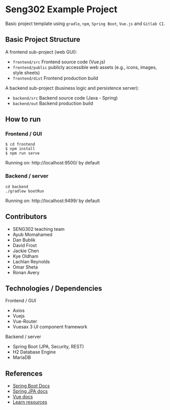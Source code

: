 # Seng302 Example Project

Basic project template using `gradle`, `npm`, `Spring Boot`, `Vue.js` and `Gitlab CI`.

## Basic Project Structure

A frontend sub-project (web GUI):

- `frontend/src` Frontend source code (Vue.js)
- `frontend/public` publicly accessible web assets (e.g., icons, images, style sheets)
- `frontend/dist` Frontend production build

A backend sub-project (business logic and persistence server):

- `backend/src` Backend source code (Java - Spring)
- `backend/out` Backend production build

## How to run

### Frontend / GUI

    $ cd frontend
    $ npm install
    $ npm run serve

Running on: http://localhost:9500/ by default

### Backend / server

    cd backend
    ./gradlew bootRun

Running on: http://localhost:9499/ by default

## Contributors

- SENG302 teaching team
- Ayub Momahamed
- Dan Bublik
- David Frost
- Jackie Chen
- Kye Oldham
- Lachlan Reynolds
- Omar Sheta
- Ronan Avery

## Technologies / Dependencies

Frontend / GUI
- Axios
- Vuejs
- Vue-Router
- Vuesax 3 UI component framework

Backend / server
- Spring Boot (JPA, Security, REST)
- H2 Database Engine
- MariaDB

## References

- [Spring Boot Docs](https://docs.spring.io/spring-boot/docs/current/reference/htmlsingle/)
- [Spring JPA docs](https://docs.spring.io/spring-data/jpa/docs/current/reference/html/)
- [Vue docs](https://vuejs.org/v2/guide/)
- [Learn resources](https://learn.canterbury.ac.nz/course/view.php?id=10577&section=11)

